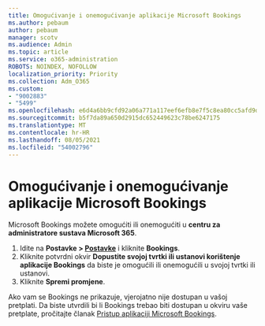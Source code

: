 ```yaml
---
title: Omogućivanje i onemogućivanje aplikacije Microsoft Bookings
ms.author: pebaum
author: pebaum
manager: scotv
ms.audience: Admin
ms.topic: article
ms.service: o365-administration
ROBOTS: NOINDEX, NOFOLLOW
localization_priority: Priority
ms.collection: Adm_O365
ms.custom:
- "9002883"
- "5499"
ms.openlocfilehash: e6d4a6bb9cfd92a06a771a117eef6efb8e7f5c8ea80cc5afd9daa619f4bd3079
ms.sourcegitcommit: b5f7da89a650d2915dc652449623c78be6247175
ms.translationtype: MT
ms.contentlocale: hr-HR
ms.lasthandoff: 08/05/2021
ms.locfileid: "54002796"
---
```

# <a name="enable-or-disable-microsoft-bookings"></a>Omogućivanje i onemogućivanje aplikacije Microsoft Bookings

Microsoft Bookings možete omogućiti ili onemogućiti u **centru za administratore sustava Microsoft 365**.

1. Idite na **Postavke > [Postavke](https://admin.microsoft.com/Adminportal/Home?source=applauncher#/Settings/Services)** i kliknite **Bookings**.
2. Kliknite potvrdni okvir **Dopustite svojoj tvrtki ili ustanovi korištenje aplikacije Bookings** da biste je omogućili ili onemogućili u svojoj tvrtki ili ustanovi.
3. Kliknite **Spremi promjene**.

Ako vam se Bookings ne prikazuje, vjerojatno nije dostupan u vašoj pretplati. Da biste utvrdili bi li Bookings trebao biti dostupan u okviru vaše pretplate, pročitajte članak [Pristup aplikaciji Microsoft Bookings](https://support.microsoft.com/en-us/office/get-access-to-microsoft-bookings-5382dc07-aaa5-45c9-8767-502333b214ce).
